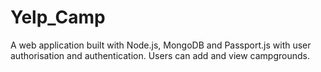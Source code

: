 # Yelp_Camp
A web application built with Node.js, MongoDB and Passport.js with user authorisation and authentication. Users can add and view campgrounds.
